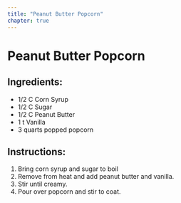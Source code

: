```yaml
---
title: "Peanut Butter Popcorn"
chapter: true
---
```

# Peanut Butter Popcorn

## Ingredients:

- 1/2 C Corn Syrup
- 1/2 C Sugar
- 1/2 C Peanut Butter
- 1 t Vanilla
- 3 quarts popped popcorn

## Instructions:

1. Bring corn syrup and sugar to boil 
2. Remove from heat and add peanut butter and vanilla. 
3. Stir until creamy. 
4. Pour over popcorn and stir to coat.
